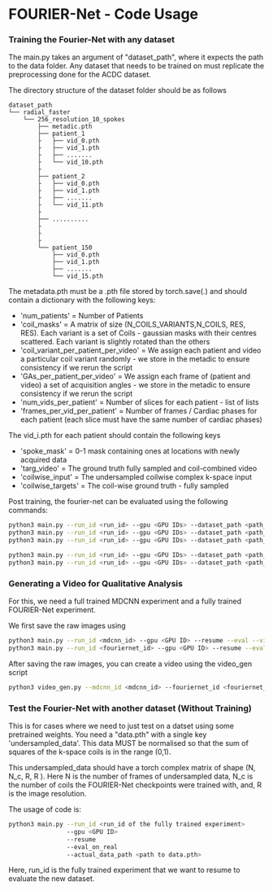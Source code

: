 # FOURIER-Net - Code Usage



### Training the Fourier-Net with any dataset

The main.py takes an argument of "dataset_path", where it expects the path to  the data folder. Any dataset that needs to be trained on must replicate the preprocessing done for the ACDC dataset. 

The directory structure of the dataset folder should be as follows
```
dataset_path
└── radial_faster
    └── 256_resolution_10_spokes 
		├── metadic.pth
		├── patient_1
 		├	├── vid_0.pth
		├	├── vid_1.pth
		├	├── .......
		├	└── vid_10.pth
		├
		├── patient_2
 		├	├── vid_0.pth
		├	├── vid_1.pth
		├	├── .......
		├	└── vid_11.pth
		├
		├── ..........
		├
		├
		├
		└── patient_150
 			├── vid_0.pth
		 	├── vid_1.pth
		 	├── .......
		 	└── vid_15.pth

```

The metadata.pth must be a .pth file stored by torch.save(.) and should contain a dictionary with the following keys:

- 'num_patients' = Number of Patients
- 'coil_masks' = A matrix of size (N_COILS_VARIANTS,N_COILS, RES, RES). Each variant is a set of Coils - gaussian masks with their centres scattered. Each variant is slightly rotated than the others
- 'coil_variant_per_patient_per_video' = We assign each patient and video a particular coil variant randomly - we store in the metadic to ensure consistency if we rerun the script
- 'GAs_per_patient_per_video' = We assign each frame of (patient and video) a set of acquisition angles - we store in the metadic to ensure consistency if we rerun the script
- 'num_vids_per_patient' = Number of slices for each patient - list of lists
- 'frames_per_vid_per_patient' = Number of frames / Cardiac phases for each patient (each slice must have the same number of cardiac phases)

The vid_i.pth for each patient should contain the following keys

- 'spoke_mask' = 0-1 mask containing ones at locations with newly acquired data
- 'targ_video' = The ground truth fully sampled and coil-combined video 
- 'coilwise_input' = The undersampled coilwise complex k-space input
- 'coilwise_targets' = The coil-wise ground truth - fully sampled



Post training, the fourier-net can be evaluated using the following commands:

``````bash
python3 main.py --run_id <run_id> --gpu <GPU IDs> --dataset_path <path_to_data>					 	# Start Training
python3 main.py --run_id <run_id> --gpu <GPU IDs> --dataset_path <path_to_data> --resume				# Resume Training
python3 main.py --run_id <run_id> --gpu <GPU IDs> --dataset_path <path_to_data> --resume --eval				# Evaluate Training - Save predicted frames & Print L1/L2/SSIM

python3 main.py --run_id <run_id> --gpu <GPU IDs> --dataset_path <path_to_data> --resume --eval --visualise_only	# Save predicted frames
python3 main.py --run_id <run_id> --gpu <GPU IDs> --dataset_path <path_to_data> --resume --eval --numbers_only		# Print L1/L2/SSIM
``````



### Generating a Video for Qualitative Analysis

For this, we need a full trained MDCNN experiment and a fully trained FOURIER-Net experiment.

We first save the raw images using 

``````bash
python3 main.py --run_id <mdcnn_id> --gpu <GPU ID> --resume --eval --visualise_only --raw_visual_only
python3 main.py --run_id <fouriernet_id> --gpu <GPU ID> --resume --eval --visualise_only --raw_visual_only
``````

After saving the raw images, you can create a video using the video_gen script

``````bash
python3 video_gen.py --mdcnn_id <mdcnn_id> --fouriernet_id <fouriernet_id>
``````



### Test the Fourier-Net with another dataset (Without Training)

This is for cases where we need to just test on a datset using some pretrained weights. You need a "data.pth" with a single key 'undersampled_data'. This data MUST be normalised so that the sum of squares of the k-space coils is in the range (0,1). 

This undersampled_data should have a torch complex matrix of shape (N, N_c, R, R ). Here N is the number of frames of undersampled data, N_c is the number of coils the FOURIER-Net checkpoints were trained with, and, R is the image resolution.

The usage of code is:

``````bash
python3 main.py --run_id <run_id of the fully trained experiment> 
				--gpu <GPU ID> 
				--resume 
				--eval_on_real 
				--actual_data_path <path to data.pth>
``````



Here, run_id is the fully trained experiment that we want to resume to evaluate the new dataset. 
